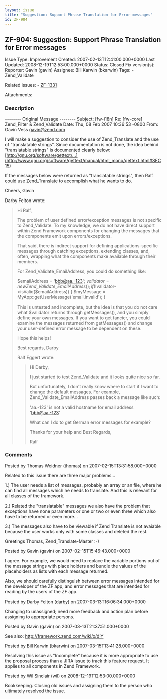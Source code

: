 ```yaml
---
layout: issue
title: "Suggestion: Support Phrase Translation for Error messages"
id: ZF-904
---
```


ZF-904: Suggestion: Support Phrase Translation for Error messages
-----------------------------------------------------------------

 Issue Type: Improvement Created: 2007-02-13T12:41:00.000+0000 Last Updated: 2008-12-19T12:53:00.000+0000 Status: Closed Fix version(s): 
 Reporter:  Gavin (gavin)  Assignee:  Bill Karwin (bkarwin)  Tags: - Zend\_Validate
 
 Related issues: - [ZF-1331](/issues/browse/ZF-1331)
 
 Attachments: 
### Description

-------- Original Message -------- Subject: [fw-i18n] Re: [fw-core] Zend\_Filter & Zend\_Validate Date: Thu, 08 Feb 2007 10:36:53 -0800 From: Gavin Vess [gavin@zend.com](mailto:gavin@zend.com)

I will make a suggestion to consider the use of Zend\_Translate and the use of "translatable strings". Since documentation is not done, the idea behind "translatable strings" is documented clearly below: [http://gnu.org/software/gettext/…](http://www.gnu.org/software/gettext/manual/html_mono/gettext.html#SEC15)

If the messages below were returned as "translatable strings", then Ralf could use Zend\_Translate to accomplish what he wants to do.

Cheers, Gavin

Darby Felton wrote:

> Hi Ralf,
> 
> The problem of user defined error/exception messages is not specific to Zend\_Validate. To my knowledge, we do not have direct support within Zend Framework components for changing the messages that the components emit upon errors/exceptions.
> 
> That said, there is indirect support for defining applications-specific messages through catching exceptions, extending classes, and, often, wrapping what the components make available through their members.
> 
> For Zend\_Validate\_EmailAddress, you could do something like:
> 
> $emailAddress = 'bbb@aa.-123'; $validator = new Zend\_Validate\_EmailAddress(); if (!$validator->isValid($emailAddress)) { $myMessage = MyApp::getUserMessage('email.invalid'); }
> 
> This is untested and incomplete, but the idea is that you do not care what $validator returns through getMessages(), and you simply define your own messages. If you want to get fancier, you could examine the messages returned from getMessages() and change your user-defined error message to be dependent on these.
> 
> Hope this helps!
> 
> Best regards, Darby
> 
> Ralf Eggert wrote:
> 
> > Hi Darby,
> > 
> > I just started to test Zend\_Validate and it looks quite nice so far.
> > 
> > But unfortunately, I don't really know where to start if I want to change the default messages. For example, Zend\_Validate\_EmailAddress passes back a message like such:
> > 
> > 'aa.-123' is not a valid hostname for email address 'bbb@aa.-123'
> > 
> > What can I do to get German error messages for example?
> > 
> > Thanks for your help and Best Regards,
> > 
> > Ralf

 

 

### Comments

Posted by Thomas Weidner (thomas) on 2007-02-15T13:31:58.000+0000

Related to this issue there are three major problems...

1.) The user needs a list of messages, probably an array or an file, where he can find all messages which he needs to translate. And this is relevant for all classes of the framework.

2.) Related the "translatable" messages we also have the problem that exceptions have none parameters or one or two or even three which also have to be returned or even more...

3.) The messages also have to be viewable if Zend Translate is not avaiable because the user works only with some classes and deleted the rest.

Greetings Thomas, Zend\_Translate-Master :-)

 

 

Posted by Gavin (gavin) on 2007-02-15T15:46:43.000+0000

I agree. For example, we would need to replace the variable portions out of the message strings with place holders and bundle the values of the placeholders as lists with each message returned.

Also, we should carefully distinguish between error messages intended for the developer of the ZF app, and error messages that are intended for reading by the users of the ZF app.

 

 

Posted by Darby Felton (darby) on 2007-03-13T16:06:34.000+0000

Changing to unassigned; need more feedback and action plan before assigning to appropriate persons.

 

 

Posted by Gavin (gavin) on 2007-03-13T21:37:51.000+0000

See also: <http://framework.zend.com/wiki/x/dlY>

 

 

Posted by Bill Karwin (bkarwin) on 2007-03-15T13:41:28.000+0000

Resolving this issue as "Incomplete" because it is more appropriate to use the proposal process than a JIRA issue to track this feature request. It applies to all components in Zend Framework.

 

 

Posted by Wil Sinclair (wil) on 2008-12-19T12:53:00.000+0000

Bookkeeping. Closing old issues and assigning them to the person who ultimately resolved the issue.

 

 